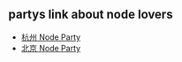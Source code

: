 ## partys link about node lovers

- [杭州 Node Party](https://github.com/Hangzhou-Node-Party/slides)
- [北京 Node Party](http://git.oschina.net/rockq/node-party)